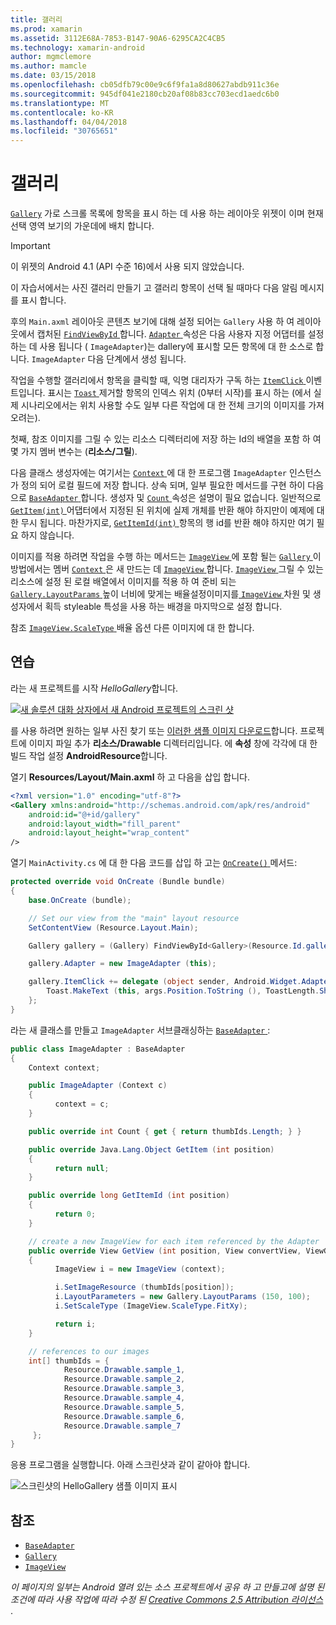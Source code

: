 ```yaml
---
title: 갤러리
ms.prod: xamarin
ms.assetid: 3112E68A-7853-B147-90A6-6295CA2C4CB5
ms.technology: xamarin-android
author: mgmclemore
ms.author: mamcle
ms.date: 03/15/2018
ms.openlocfilehash: cb05dfb79c00e9c6f9fa1a8d80627abdb911c36e
ms.sourcegitcommit: 945df041e2180cb20af08b83cc703ecd1aedc6b0
ms.translationtype: MT
ms.contentlocale: ko-KR
ms.lasthandoff: 04/04/2018
ms.locfileid: "30765651"
---
```

# <a name="gallery"></a>갤러리

[`Gallery`](https://developer.xamarin.com/api/type/Android.Widget.Gallery/) 가로 스크롤 목록에 항목을 표시 하는 데 사용 하는 레이아웃 위젯이 이며 현재 선택 영역 보기의 가운데에 배치 합니다.

> [!IMPORTANT]
> 이 위젯의 Android 4.1 (API 수준 16)에서 사용 되지 않았습니다. 

이 자습서에서는 사진 갤러리 만들기 고 갤러리 항목이 선택 될 때마다 다음 알림 메시지를 표시 합니다.

후의 `Main.axml` 레이아웃 콘텐츠 보기에 대해 설정 되어는 `Gallery` 사용 하 여 레이아웃에서 캡처된 [ `FindViewById` ](https://developer.xamarin.com/api/member/Android.App.Activity.FindViewById/p/System.Int32/)합니다.
[ `Adapter` ](https://developer.xamarin.com/api/property/Android.Widget.AdapterView.RawAdapter/) 속성은 다음 사용자 지정 어댑터를 설정 하는 데 사용 됩니다 ( `ImageAdapter`)는 dallery에 표시할 모든 항목에 대 한 소스로 합니다. `ImageAdapter` 다음 단계에서 생성 됩니다.

작업을 수행할 갤러리에서 항목을 클릭할 때, 익명 대리자가 구독 하는 [ `ItemClick` ](https://developer.xamarin.com/api/event/Android.Widget.AdapterView.ItemClick/) 이벤트입니다. 표시는 [ `Toast` ](https://developer.xamarin.com/api/type/Android.Widget.Toast/) 제거할 항목의 인덱스 위치 (0부터 시작)를 표시 하는 (에서 실제 시나리오에서는 위치 사용할 수도 일부 다른 작업에 대 한 전체 크기의 이미지를 가져오려는).

첫째, 참조 이미지를 그릴 수 있는 리소스 디렉터리에 저장 하는 Id의 배열을 포함 하 여 몇 가지 멤버 변수는 (**리소스/그릴**).

다음 클래스 생성자에는 여기서는 [ `Context` ](https://developer.xamarin.com/api/type/Android.Content.Context/) 에 대 한 프로그램 `ImageAdapter` 인스턴스가 정의 되어 로컬 필드에 저장 합니다.
상속 되며, 일부 필요한 메서드를 구현 하이 다음으로 [ `BaseAdapter` ](https://developer.xamarin.com/api/type/Android.Widget.BaseAdapter/)합니다.
생성자 및 [ `Count` ](https://developer.xamarin.com/api/property/Android.Widget.BaseAdapter.Count/) 속성은 설명이 필요 없습니다. 일반적으로 [ `GetItem(int)` ](https://developer.xamarin.com/api/member/Android.Widget.BaseAdapter.GetItem/p/System.Int32/) 어댑터에서 지정된 된 위치에 실제 개체를 반환 해야 하지만이 예제에 대 한 무시 됩니다. 마찬가지로, [ `GetItemId(int)` ](https://developer.xamarin.com/api/member/Android.Widget.BaseAdapter.GetItemId/p/System.Int32/) 항목의 행 id를 반환 해야 하지만 여기 필요 하지 않습니다.

이미지를 적용 하려면 작업을 수행 하는 메서드는 [ `ImageView` ](https://developer.xamarin.com/api/type/Android.Widget.ImageView/) 에 포함 될는 [ `Gallery` ](https://developer.xamarin.com/api/type/Android.Widget.Gallery/) 이 방법에서는 멤버 [ `Context` ](https://developer.xamarin.com/api/type/Android.Content.Context/) 은 새 만드는 데 [ `ImageView` ](https://developer.xamarin.com/api/type/Android.Widget.ImageView/)합니다.
[ `ImageView` ](https://developer.xamarin.com/api/type/Android.Widget.ImageView/) 그릴 수 있는 리소스에 설정 된 로컬 배열에서 이미지를 적용 하 여 준비 되는 [ `Gallery.LayoutParams` ](https://developer.xamarin.com/api/type/Android.Widget.Gallery+LayoutParams/) 높이 너비에 맞게는 배율설정이미지를[ `ImageView` ](https://developer.xamarin.com/api/type/Android.Widget.ImageView/) 차원 및 생성자에서 획득 styleable 특성을 사용 하는 배경을 마지막으로 설정 합니다.

참조 [ `ImageView.ScaleType` ](https://developer.xamarin.com/api/type/Android.Widget.ImageView+ScaleType/) 배율 옵션 다른 이미지에 대 한 합니다.

## <a name="walkthrough"></a>연습

라는 새 프로젝트를 시작 *HelloGallery*합니다.

[![새 솔루션 대화 상자에서 새 Android 프로젝트의 스크린 샷](gallery-images/hellogallery1-sml.png)](gallery-images/hellogallery1.png#lightbox)

를 사용 하려면 원하는 일부 사진 찾기 또는 [이러한 샘플 이미지 다운로드](http://developer.android.com/shareables/sample_images.zip)합니다.
프로젝트에 이미지 파일 추가 **리소스/Drawable** 디렉터리입니다. 에 **속성** 창에 각각에 대 한 빌드 작업 설정 **AndroidResource**합니다.

열기 **Resources/Layout/Main.axml** 하 고 다음을 삽입 합니다.

```xml
<?xml version="1.0" encoding="utf-8"?>
<Gallery xmlns:android="http://schemas.android.com/apk/res/android"
    android:id="@+id/gallery"
    android:layout_width="fill_parent"
    android:layout_height="wrap_content"
/>
```

열기 `MainActivity.cs` 에 대 한 다음 코드를 삽입 하 고는 [ `OnCreate()` ](https://developer.xamarin.com/api/member/Android.App.Activity.OnCreate/p/Android.OS.Bundle/) 메서드:

```csharp
protected override void OnCreate (Bundle bundle)
{
    base.OnCreate (bundle);

    // Set our view from the "main" layout resource
    SetContentView (Resource.Layout.Main);

    Gallery gallery = (Gallery) FindViewById<Gallery>(Resource.Id.gallery);

    gallery.Adapter = new ImageAdapter (this);

    gallery.ItemClick += delegate (object sender, Android.Widget.AdapterView.ItemClickEventArgs args) {
        Toast.MakeText (this, args.Position.ToString (), ToastLength.Short).Show ();
    };
}
```

라는 새 클래스를 만들고 `ImageAdapter` 서브클래싱하는 [ `BaseAdapter` ](https://developer.xamarin.com/api/type/Android.Widget.BaseAdapter/):

```csharp
public class ImageAdapter : BaseAdapter
{
    Context context;

    public ImageAdapter (Context c)
    {
          context = c;
    }

    public override int Count { get { return thumbIds.Length; } }

    public override Java.Lang.Object GetItem (int position)
    {
          return null;
    }

    public override long GetItemId (int position)
    {
          return 0;
    }

    // create a new ImageView for each item referenced by the Adapter
    public override View GetView (int position, View convertView, ViewGroup parent)
    {
          ImageView i = new ImageView (context);

          i.SetImageResource (thumbIds[position]);
          i.LayoutParameters = new Gallery.LayoutParams (150, 100);
          i.SetScaleType (ImageView.ScaleType.FitXy);

          return i;
    }

    // references to our images
    int[] thumbIds = {
            Resource.Drawable.sample_1,
            Resource.Drawable.sample_2,
            Resource.Drawable.sample_3,
            Resource.Drawable.sample_4,
            Resource.Drawable.sample_5,
            Resource.Drawable.sample_6,
            Resource.Drawable.sample_7
     };
}

```

응용 프로그램을 실행합니다. 아래 스크린샷과 같이 같아야 합니다.

![스크린샷의 HelloGallery 샘플 이미지 표시](gallery-images/hellogallery3.png)



## <a name="references"></a>참조

-   [`BaseAdapter`](https://developer.xamarin.com/api/type/Android.Widget.BaseAdapter/)
-   [`Gallery`](https://developer.xamarin.com/api/type/Android.Widget.Gallery/)
-   [`ImageView`](https://developer.xamarin.com/api/type/Android.Widget.ImageView/)

*이 페이지의 일부는 Android 열려 있는 소스 프로젝트에서 공유 하 고 만들고에 설명 된 조건에 따라 사용 작업에 따라 수정 된*
[*Creative Commons 2.5 Attribution 라이선스* ](http://creativecommons.org/licenses/by/2.5/).


